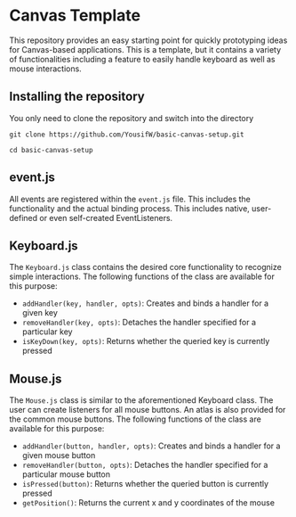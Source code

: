 # Canvas Template

This repository provides an easy starting point for quickly prototyping ideas for Canvas-based applications.
This is a template, but it contains a variety of functionalities including a feature to easily handle keyboard as well as mouse interactions. 


## Installing the repository
You only need to clone the repository and switch into the directory
```
git clone https://github.com/YousifW/basic-canvas-setup.git
```
```
cd basic-canvas-setup
```

## event.js
All events are registered within the ``event.js`` file.
This includes the functionality and the actual binding process.
This includes native, user-defined or even self-created EventListeners.

## Keyboard.js
The ``Keyboard.js`` class contains the desired core functionality to recognize simple interactions. 
The following functions of the class are available for this purpose:
- ``addHandler(key, handler, opts)``: Creates and binds a handler for a given key
- ``removeHandler(key, opts)``: Detaches the handler specified for a particular key
- ``isKeyDown(key, opts)``: Returns whether the queried key is currently pressed

## Mouse.js
The ``Mouse.js`` class is similar to the aforementioned Keyboard class.
The user can create listeners for all mouse buttons. An atlas is also provided for the common mouse buttons.
The following functions of the class are available for this purpose:
- ``addHandler(button, handler, opts)``: Creates and binds a handler for a given mouse button
- ``removeHandler(button, opts)``: Detaches the handler specified for a particular mouse button
- ``isPressed(button)``: Returns whether the queried button is currently pressed
- ``getPosition()``: Returns the current x and y coordinates of the mouse